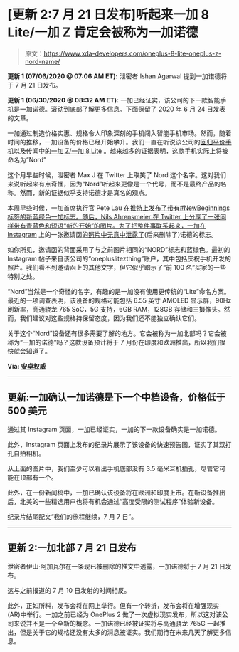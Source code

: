 # [更新 2:7 月 21 日发布]听起来一加 8 Lite/一加 Z 肯定会被称为一加诺德

> 原文：<https://www.xda-developers.com/oneplus-8-lite-oneplus-z-nord-name/>

**更新 1 (07/06/2020 @ 07:06 AM ET):** 泄密者 Ishan Agarwal 提到一加诺德将于 7 月 21 日发布。

**更新 1 (06/30/2020 @ 08:32 AM ET):** 一加已经证实，该公司的下一款智能手机是一加诺德。滚动到底部了解更多信息。下面保留了 2020 年 6 月 24 日发表的文章。

一加通过制造价格实惠、规格令人印象深刻的手机闯入智能手机市场。然而，随着时间的推移，一加设备的价格已经开始攀升。我们一直在听说该公司的[回归平价手机](https://www.xda-developers.com/oneplus-confirms-making-affordable-smartphones-again/)以及传闻中的[一加 Z/一加 8 Lite](https://www.xda-developers.com/oneplus-z-x-oneplus-8-lite/) 。越来越多的证据表明，这款手机实际上将被命名为“Nord”

这个月早些时候，泄密者 Max J 在 Twitter 上取笑了 Nord 这个名字。这对我们来说听起来有点奇怪，因为“Nord”听起来更像是一个代号，而不是最终产品的名称。然而，新的证据似乎支持诺德才是真名的观点。

本周早些时候，一加首席执行官 Pete Lau [在推特上发布了带有#NewBeginnings 标签的新蓝绿色一加标志。随后，Nils Ahrensmeier 在 Twitter 上分享了一张同样带有青蓝色和短语“新的开始”的图片](https://mobile.twitter.com/PeteLau/status/1275035891631702017)[。为了把整件事联系起来，一加](https://twitter.com/NilsAhrDE/status/1275422540106694657)[在 Instagram](https://twitter.com/stufflistings/status/1275706568475058177) 上的一张邀请函[的照片中无意中泄露了](https://www.instagram.com/onepluslitezthing/)(后来删除了)诺德的标志。

如你所见，邀请函的背面采用了与之前图片相同的“NORD”标志和蓝绿色。最初的 Instagram 帖子来自该公司的“onepluslitezthing”账户，其中包括庆祝手机开发的照片。我们看不到邀请函上的其他文字，但它似乎暗示了“前 100 名”买家的一些特别之处。

“Nord”当然是一个奇怪的名字，有趣的是一加没有使用更传统的“Lite”命名方案。最近的一项调查表明，该设备的规格可能包括 6.55 英寸 AMOLED 显示屏，90Hz 刷新率，高通骁龙 765 SoC，5G 支持，6GB RAM，128GB 存储和三摄像头。然而，我们建议对这些规格持保留态度，因为我们还不能独立确认它们。

关于这个“Nord”设备还有很多需要了解的地方。它会被称为一加北部吗？它会被称为“一加的诺德”吗？这款设备预计将于 7 月份在印度和欧洲推出，所以我们很快就会知道了。

**Via: [安卓权威](https://www.androidauthority.com/oneplus-nord-1132010/?utm_source=feedly&utm_medium=webfeeds)**

* * *

## 更新:一加确认一加诺德是下一个中档设备，价格低于 500 美元

通过其 Instagram 页面，一加已经证实，一加的下一款设备确实是一加诺德。

此外，Instagram 页面上发布的纪录片展示了该设备的快速预告图，证实了其双打孔自拍相机。

从上面的图片中，我们至少可以看出手机底部没有 3.5 毫米耳机插孔，尽管它可能在顶部有一个。

此外，在一份新闻稿中，一加已确认该设备将在欧洲和印度上市。在新设备推出后，北美的一些精选用户也将有机会通过“高度受限的测试程序”体验新设备。

纪录片结尾配文“我们的旅程继续，7 月 7 日”。

* * *

## 更新 2:一加北部 7 月 21 日发布

泄密者伊山·阿加瓦尔在一条现已被删除的推文中透露，一加诺德将于 7 月 21 日发布。

这与之前报道的 7 月 10 日发射的时间相反。

此外，正如所料，发布会将在网上举行。但有一个转折，发布会将在增强现实(AR)中举行。一加之前已经为 OnePlus 2 做了一次虚拟现实发布，所以这对该公司来说并不是一个全新的概念。一加诺德已经被证实将与高通骁龙 765G 一起推出，但是关于它的规格还没有太多的消息被证实。我们期待在未来几天了解更多信息。